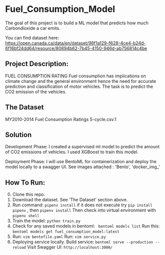 # Fuel_Consumption_Model
The goal of this project is to build a ML model that predicts how much Carbondioxide a car emits.

You can find dataset here: https://open.canada.ca/data/en/dataset/98f1a129-f628-4ce4-b24d-6f16bf24dd64/resource/80894b62-7b45-4150-946d-ab756814c4be

## Project Description:

FUEL CONSUMPTION RATING
Fuel consumption has implications on climate change and the general environment hence the 
need for accurate prediction and classification of motor vehicles.
The task is to predict the CO2 emission of the vehicles.

## The Dataset
MY2010-2014 Fuel Consumption Ratings 5-cycle.csv.1

## Solution
Development Phase: I created a supervised ml model to predict the amount of CO2 emissions of vehicles. I used XGBoost to train this model.

Deployment Phase: I will use BentoML for containerization and deploy the model locally to a swagger UI. See images attached : 'Bento', 'docker_img_'

## How To Run:
0. Clone this repo.
1. Download the dataset. See 'The Dataset' section above.
2. Run command:
   ```pipenv install```
   if it does not execute try ```pip install pipenv``` , then ```pipenv install``` 
   Then check into virtual environment with  ```pipenv shell```
3. Train the model:
   ```python train.py```
4. Check for any saved models in bentoml:
   ``` bentoml models list```
   Run this:
   ```bentoml models get fuel_consumption_model:latest```
5. Run:
   ```vim bentofile.yaml```
   Run:
   ```vim service.py```
 6. Deploying service locally.
    Build service:
    ```bentoml serve --production --reload```
    Visit Swagger UI:
    ```http://localhost:3000/```
    
    
   
